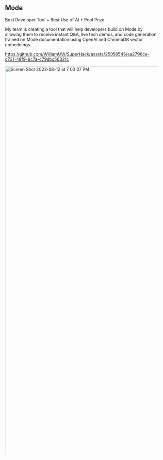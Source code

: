 ## Mode
Best Developer Tool + Best Use of AI + Pool Prize

My team is creating a tool that will help developers build on Mode by allowing them to receive instant Q&A, live tech demos, and code generation trained on Mode documentation using OpenAI and ChromaDB vector embeddings.


https://github.com/WilliamUW/SuperHack/assets/25058545/ea2796ce-c731-48f9-9c7a-c79dbc56321c


<img width="1280" alt="Screen Shot 2023-08-12 at 7 03 07 PM" src="https://github.com/WilliamUW/SuperHack/assets/25058545/4c352d2e-89ed-4f55-9607-159a1d883664">
